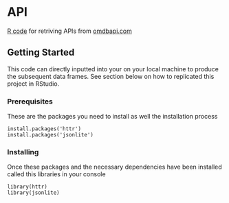 # API

[R code]() for retriving APIs from [omdbapi.com](http://www.omdbapi.com/)

## Getting Started

This code can directly inputted into your on your local machine to produce the subsequent data frames. See section below on how to replicated this project in RStudio.

### Prerequisites

These are the packages you need to install as well the installation process 

```
install.packages('httr')
install.packages('jsonlite')
```

### Installing

Once these packages and the necessary dependencies have been installed called this libraries in your console 

```
library(httr)
library(jsonlite)
```